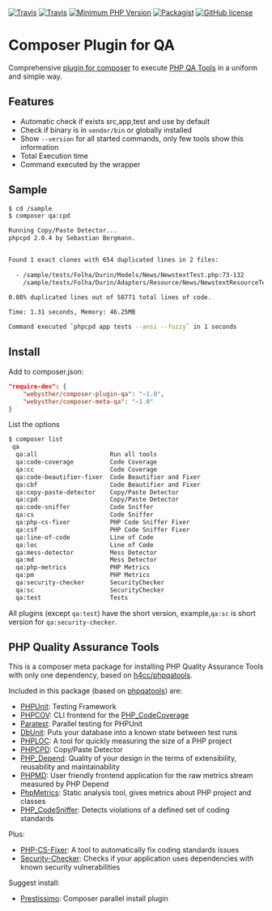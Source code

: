[![Travis](https://img.shields.io/travis/Webysther/composer-plugin-qa.svg?style=flat-square&maxAge=3600)](https://travis-ci.org/Webysther/composer-plugin-qa)
[![Travis](https://img.shields.io/badge/HHVM-tested-orange.svg?style=flat-square&maxAge=3600)](https://travis-ci.org/Webysther/composer-plugin-qa)
[![Minimum PHP Version](https://img.shields.io/badge/php-%3E%3D%205.3-8892BF.svg?style=flat-square&maxAge=3600)](https://php.net/)
[![Packagist](https://img.shields.io/packagist/v/webysther/composer-plugin-qa.svg?style=flat-square&maxAge=3600)](https://packagist.org/packages/webysther/composer-plugin-qa)
[![GitHub license](https://img.shields.io/badge/license-MIT-blue.svg?style=flat-square&maxAge=3600)](https://raw.githubusercontent.com/Webysther/composer-plugin-qa/master/LICENSE)

# Composer Plugin for QA

Comprehensive [plugin for composer](https://getcomposer.org/doc/articles/plugins.md#creating-a-plugin)
 to execute [PHP QA Tools](http://phpqatools.org) in a uniform and simple way.
 
## Features

- Automatic check if exists src,app,test and use by default
- Check if binary is in ```vendor/bin``` or globally installed
- Show ```--version``` for all started commands, only few tools show this information
- Total Execution time
- Command executed by the wrapper

## Sample

```bash
$ cd /sample
$ composer qa:cpd

Running Copy/Paste Detector...
phpcpd 2.0.4 by Sebastian Bergmann.


Found 1 exact clones with 654 duplicated lines in 2 files:
 
  -	/sample/tests/Folha/Durin/Models/News/NewstextTest.php:73-132
 	/sample/tests/Folha/Durin/Adapters/Resource/News/NewstextResourceTest.php:59-118
 
0.08% duplicated lines out of 58771 total lines of code.

Time: 1.31 seconds, Memory: 46.25MB

Command executed `phpcpd app tests --ansi --fuzzy` in 1 seconds
```

## Install

Add to composer.json:

```json
"require-dev": {
    "webysther/composer-plugin-qa": "~1.0",
    "webysther/composer-meta-qa": "~1.0"
}
```

List the options

```bash
$ composer list
 qa
  qa:all                    Run all tools
  qa:code-coverage          Code Coverage
  qa:cc                     Code Coverage
  qa:code-beautifier-fixer  Code Beautifier and Fixer
  qa:cbf                    Code Beautifier and Fixer
  qa:copy-paste-detector    Copy/Paste Detector
  qa:cpd                    Copy/Paste Detector
  qa:code-sniffer           Code Sniffer
  qa:cs                     Code Sniffer
  qa:php-cs-fixer           PHP Code Sniffer Fixer
  qa:csf                    PHP Code Sniffer Fixer
  qa:line-of-code           Line of Code
  qa:loc                    Line of Code
  qa:mess-detector          Mess Detector
  qa:md                     Mess Detector
  qa:php-metrics            PHP Metrics
  qa:pm                     PHP Metrics
  qa:security-checker       SecurityChecker
  qa:sc                     SecurityChecker
  qa:test                   Tests

```

All plugins (except ```qa:test```) have the short version, example,```qa:sc``` is short version for ```qa:security-checker```.

## PHP Quality Assurance Tools

This is a composer meta package for installing PHP Quality Assurance Tools with only one dependency, based on [h4cc/phpqatools](https://github.com/h4cc/phpqatools).

Included in this package (based on [phpqatools](http://phpqatools.org/)) are:

- [PHPUnit](https://github.com/sebastianbergmann/phpunit): Testing Framework
- [PHPCOV](https://github.com/sebastianbergmann/phpcov): CLI frontend for the [PHP_CodeCoverage](https://github.com/sebastianbergmann/php-code-coverage)
- [Paratest](https://github.com/brianium/paratest): Parallel testing for PHPUnit
- [DbUnit](https://github.com/sebastianbergmann/dbunit): Puts your database into a known state between test runs
- [PHPLOC](https://github.com/sebastianbergmann/phploc): A tool for quickly measuring the size of a PHP project
- [PHPCPD](https://github.com/sebastianbergmann/phpcpd): Copy/Paste Detector
- [PHP_Depend](https://github.com/pdepend/pdepend): Quality of your design in the terms of extensibility, reusability and maintainability
- [PHPMD](https://github.com/phpmd/phpmd): User friendly frontend application for the raw metrics stream measured by PHP Depend
- [PhpMetrics](https://github.com/phpmetrics/PhpMetrics): Static analysis tool, gives metrics about PHP project and classes
- [PHP_CodeSniffer](https://github.com/squizlabs/PHP_CodeSniffer): Detects violations of a defined set of coding standards

Plus: 

- [PHP-CS-Fixer](https://github.com/FriendsOfPHP/PHP-CS-Fixer): A tool to automatically fix coding standards issues
- [Security-Checker](https://github.com/sensiolabs/security-checker): Checks if your application uses dependencies with known security vulnerabilities

Suggest install:

- [Prestissimo](https://github.com/hirak/prestissimo): Composer parallel install plugin
